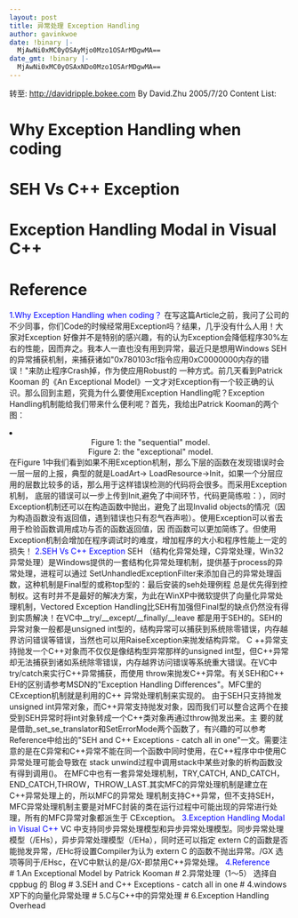 ```yaml
---
layout: post
title: 异常处理 Exception Handling
author: gavinkwoe
date: !binary |-
  MjAwNi0xMC0yOSAyMjo0Mzo1OSArMDgwMA==
date_gmt: !binary |-
  MjAwNi0xMC0yOSAxNDo0Mzo1OSArMDgwMA==
---
```

转至: <a href="http://davidripple.bokee.com">http://davidripple.bokee.com</a>
By David.Zhu 2005/7/20
Content List:
# Why Exception Handling when coding
# SEH Vs C++ Exception
# Exception Handling Modal in Visual C++
# Reference
<font color="#0000ff">1.Why Exception Handling when coding？
</font>     在写这篇Article之前，我问了公司的不少同事，你们Code的时候经常用Exception吗？结果，几乎没有什么人用！大家对Exception 好像并不是特别的感兴趣，有的认为Exception会降低程序30%左右的性能，因而弃之。我本人一直也没有用到异常，最近只是想用Windows SEH的异常捕获机制，来捕获诸如"0x780103cf指令应用0xC0000000内存的错误！"来防止程序Crash掉，作为使应用Robust的 一种方式。前几天看到Patrick Kooman 的《An Exceptional Model》一文才对Exception有一个较正确的认识。那么回到主题，究竟为什么要使用Exception Handling呢？Exception Handling机制能给我们带来什么便利呢？首先，我给出Patrick Kooman的两个图：
<div class="entity">
<li><center><img alt="" src="http://www.flipcode.com/articles/article_em_exceptional.jpg" />
Figure 1: the "sequential" model.</center>
<center><img alt="" src="http://www.flipcode.com/articles/article_em_sequential.jpg" />
Figure 2: the "exceptional" model. </center>
在Figure 1中我们看到如果不用Exception机制，那么下层的函数在发现错误时会一层一层的上报，典型的就是LoadArt-> LoadResource->Init，如果一个分层应用的层数比较多的话，那么用于这样错误检测的代码将会很多。而采用Exception机制， 底层的错误可以一步上传到Init,避免了中间环节，代码更简练啦：），同时Exception机制还可以在构造函数中抛出，避免了出现Invalid objects的情况（因为构造函数没有返回值，遇到错误也只有忍气吞声啦）。使用Exception可以省去用于检验函数调用成功与否的函数返回值，因 而函数可以更加简练了。但使用Exception机制会增加在程序调试时的难度，增加程序的大小和程序性能上一定的损失！
<font color="#0000ff"><a name="1.2"></a>2.SEH Vs C++ Exception </font>
    SEH （结构化异常处理，C异常处理，Win32异常处理）是Windows提供的一套结构化异常处理机制，提供基于process的异常处理，进程可以通过 SetUnhandledExceptionFilter来添加自己的异常处理函数，这种机制是Final型的或称top型的：最后安装的seh处理例程 总是优先得到控制权。这有时并不是最好的解决方案，为此在WinXP中微软提供了向量化异常处理机制，Vectored Exception Handling比SEH有加强但Final型的缺点仍然没有得到实质解决！在VC中__try/__except/__finally/__leave 都是用于SEH的。SEH的异常对象一般都是unsigned int型的，结构异常可以捕获到系统除零错误，内存越界访问错误等错误，当然也可以用RaiseException来抛发结构异常。 
    C ++异常支持抛发一个C++对象而不仅仅是像结构型异常那样的unsigned int型，但C++异常却无法捕获到诸如系统除零错误，内存越界访问错误等系统重大错误。在VC中try/catch来实行C++异常捕获，而使用 throw来抛发C++异常。有关SEH和C++ EH的区别请参考MSDN的"Exception Handling Differences"。MFC里的CException机制就是利用的C++ 异常处理机制来实现的。 
    由于SEH只支持抛发 unsigned int异常对象，而C++异常支持抛发对象，因而我们可以整合这两个在接受到SEH异常时将int对象转成一个C++类对象再通过throw抛发出来。主 要的就是借助_set_se_translator和SetErrorMode两个函数了，有兴趣的可以参考Reference中给出的"SEH and C++ Exceptions - catch all in one"一文。需要注意的是在C异常和C++异常不能在同一个函数中同时使用，在C++程序中中使用C异常处理可能会导致在 stack unwind过程中调用stack中某些对象的析构函数没有得到调用()。 
    在MFC中也有一套异常处理机制，TRY,CATCH, AND_CATCH，END_CATCH,THROW，THROW_LAST.其实MFC的异常处理机制是建立在C++异常处理上的，所以MFC的异常处 理机制支持C++异常，但不支持SEH，MFC异常处理机制主要是对MFC封装的类在运行过程中可能出现的异常进行处理，所有的MFC异常对象都派生于 CException。 <font color="#0000ff">3.Exception Handling Modal in Visual C++</font>
    VC 中支持同步异常处理模型和异步异常处理模型。同步异常处理模型（/EHs），异步异常处理模型（/EHa），同时还可以指定 extern C的函数是否能抛发异常，/EHc将设置Compiler为认为 extern C 的函数不抛出异常。/GX 选项等同于/EHsc，在VC中默认的是/GX-即禁用C++异常处理。 
<font color="#0000ff">4.Reference</font>
</li># 1.An Exceptional Model by Patrick Kooman
# 2.异常处理（1～5） 选择自 cppbug 的 Blog
# 3.SEH and C++ Exceptions - catch all in one
# 4.windows XP下的向量化异常处理
# 5.C与C++中的异常处理
# 6.Exception Handling Overhead 
</div>
